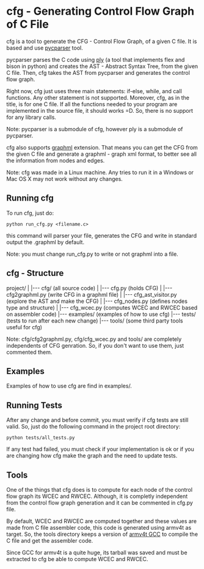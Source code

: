 cfg - Generating Control Flow Graph of C File
=============================================

cfg is a tool to generate the CFG - Control Flow Graph, of a given C file. It
is based and use [pycparser][1] tool.

pycparser parses the C code using [ply][2] (a tool that implements flex and
bison in python) and creates the AST - Abstract Syntax Tree, from the given C
file. Then, cfg takes the AST from pycparser and generates the control flow
graph.

Right now, cfg just uses three main statements: if-else, while, and call
functions. Any other statement is not supported. Moreover, cfg, as in the
title, is for one C file. If all the functions needed to your program are
implemented in the source file, it should works =D. So, there is no support for
any library calls.

Note: pycparser is a submodule of cfg, however ply is a submodule of pycparser.

cfg also supports [graphml][3] extension. That means you can get the CFG from
the given C file and generate a graphml - graph xml format, to better see all
the information from nodes and edges.

Note: cfg was made in a Linux machine. Any tries to run it in a Windows or Mac
OS X may not work without any changes.

[1]: https://github.com/eliben/pycparser
[2]: https://github.com/dabeaz/ply
[3]: http://graphml.graphdrawing.org/

Running cfg
-----------

To run cfg, just do:

```
python run_cfg.py <filename.c>
```

this command will parser your file, generates the CFG and write in standard
output the .graphml by default.

Note: you must change run\_cfg.py to write or not graphml into a file.

cfg - Structure
---------------

project/
    |
    |--- cfg/ (all source code)
    |       |--- cfg.py (holds CFG)
    |       |--- cfg2graphml.py (write CFG in a graphml file)
    |       |--- cfg_ast_visitor.py (explore the AST and make the CFG)
    |       |--- cfg_nodes.py (defines nodes type and structure)
    |       |--- cfg_wcec.py (computes WCEC and RWCEC based on assembler code)
    |--- examples/ (examples of how to use cfg)
    |--- tests/ (tests to run after each new change)
    |--- tools/ (some third party tools useful for cfg)

Note: cfg/cfg2graphml.py, cfg/cfg\_wcec.py and tools/ are completely
independents of CFG genration. So, if you don't want to use them, just
commented them.

Examples
--------

Examples of how to use cfg are find in examples/.

Running Tests
-------------

After any change and before commit, you must verify if cfg tests are still
valid. So, just do the following command in the project root directory:

```
python tests/all_tests.py
```

If any test had failed, you must check if your implementation is ok or if you
are changing how cfg make the graph and the need to update tests.

Tools
-----

One of the things that cfg does is to compute for each node of the control flow
graph its WCEC and RWCEC. Although, it is completly independent from the control
flow graph generation and it can be commented in cfg.py file.

By default, WCEC and RWCEC are computed together and these values are made from
C file assembler code, this code is generated using armv4t as target. So, the
tools directory keeps a version of [armv4t GCC][4] to compile the C file and
get the assembler code.

Since GCC for armv4t is a quite huge, its tarball was saved and must be
extracted to cfg be able to compute WCEC and RWCEC.

[4]: http://www.friendlyarm.net/downloads
